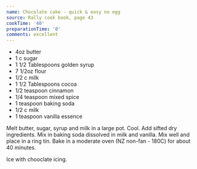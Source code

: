 ```yaml
---
name: Chocolate cake - quick & easy no egg
source: Rally cook book, page 43
cookTime: '40'
preparationTime: '0'
comments: excellent
---
```


* 4oz butter
* 1 c sugar
* 1 1/2 Tablespoons golden syrup
* 7 1/2oz flour
* 1/2 c milk
* 1 1/2 Tablespoons cocoa
* 1/2 teaspoon cinnamon
* 1/4 teaspoon mixed spice
* 1 teaspoon  baking soda
* 1/2 c milk
* 1 teaspoon  vanilla essence

Melt butter, sugar, syrup and milk in a large pot.  Cool.  Add sifted dry ingredients.  Mix in baking soda dissolved in milk and vanilla.  Mix well and place in a ring tin. Bake in a moderate oven (NZ non-fan - 180C) for about 40 minutes.

Ice with chooclate icing.

